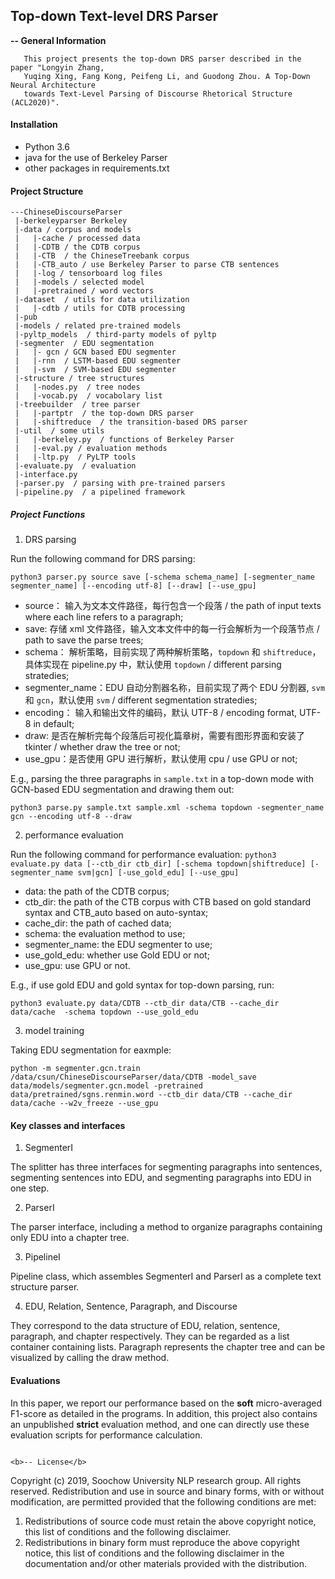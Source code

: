 ## Top-down Text-level DRS Parser

<b>-- General Information</b>
```
   This project presents the top-down DRS parser described in the paper "Longyin Zhang, 
   Yuqing Xing, Fang Kong, Peifeng Li, and Guodong Zhou. A Top-Down Neural Architecture 
   towards Text-Level Parsing of Discourse Rhetorical Structure (ACL2020)".
```

#### Installation
- Python 3.6 
- java for the use of Berkeley Parser
- other packages in requirements.txt

#### Project Structure
```
---ChineseDiscourseParser
 |-berkeleyparser Berkeley
 |-data / corpus and models
 |   |-cache / processed data
 |   |-CDTB / the CDTB corpus
 |   |-CTB  / the ChineseTreebank corpus
 |   |-CTB_auto / use Berkeley Parser to parse CTB sentences
 |   |-log / tensorboard log files
 |   |-models / selected model
 |   |-pretrained / word vectors
 |-dataset  / utils for data utilization 
 |   |-cdtb / utils for CDTB processing
 |-pub  
 |-models / related pre-trained models
 |-pyltp_models  / third-party models of pyltp
 |-segmenter  / EDU segmentation
 |   |- gcn / GCN based EDU segmenter
 |   |-rnn  / LSTM-based EDU segmenter
 |   |-svm  / SVM-based EDU segmenter 
 |-structure / tree structures
 |   |-nodes.py  / tree nodes 
 |   |-vocab.py  / vocabolary list
 |-treebuilder  / tree parser
 |   |-partptr  / the top-down DRS parser
 |   |-shiftreduce  / the transition-based DRS parser 
 |-util  / some utils
 |   |-berkeley.py  / functions of Berkeley Parser 
 |   |-eval.py / evaluation methods
 |   |-ltp.py  / PyLTP tools
 |-evaluate.py  / evaluation
 |-interface.py 
 |-parser.py  / parsing with pre-trained parsers
 |-pipeline.py  / a pipelined framework
```

##### Project Functions

1. DRS parsing

Run the following command for DRS parsing:
```shell
python3 parser.py source save [-schema schema_name] [-segmenter_name segmenter_name] [--encoding utf-8] [--draw] [--use_gpu]
```

- source： 输入为文本文件路径，每行包含一个段落 / the path of input texts where each line refers to a paragraph;
- save: 存储 xml 文件路径，输入文本文件中的每一行会解析为一个段落节点 / path to save the parse trees;
- schema： 解析策略，目前实现了两种解析策略，`topdown` 和 `shiftreduce`，具体实现在 pipeline.py 中，默认使用 `topdown` / different parsing stratedies;
- segmenter_name：EDU 自动分割器名称，目前实现了两个 EDU 分割器, `svm` 和 `gcn`，默认使用 `svm` / different segmentation stratedies;
- encoding： 输入和输出文件的编码，默认 UTF-8 / encoding format, UTF-8 in default;
- draw: 是否在解析完每个段落后可视化篇章树，需要有图形界面和安装了 tkinter / whether draw the tree or not;
- use_gpu：是否使用 GPU 进行解析，默认使用 cpu  / use GPU or not;

E.g., parsing the three paragraphs in `sample.txt` in a top-down mode with GCN-based EDU segmentation and drawing them out:

```shell
python3 parse.py sample.txt sample.xml -schema topdown -segmenter_name gcn --encoding utf-8 --draw
```

2. performance evaluation

Run the following command for performance evaluation: 
`python3 evaluate.py data [--ctb_dir ctb_dir] [-schema topdown|shiftreduce] [-segmenter_name svm|gcn] [-use_gold_edu] [--use_gpu]`

- data: the path of the CDTB corpus;
- ctb_dir: the path of the CTB corpus with CTB based on gold standard syntax and CTB_auto based on auto-syntax;
- cache_dir: the path of cached data;
- schema: the evaluation method to use;
- segmenter_name: the EDU segmenter to use; 
- use_gold_edu: whether use Gold EDU or not;
- use_gpu: use GPU or not.

E.g., if use gold EDU and gold syntax for top-down parsing, run:
```shell
python3 evaluate.py data/CDTB --ctb_dir data/CTB --cache_dir data/cache  -schema topdown --use_gold_edu
```

3. model training

Taking EDU segmentation for eaxmple:
```shell
python -m segmenter.gcn.train /data/csun/ChineseDiscourseParser/data/CDTB -model_save data/models/segmenter.gcn.model -pretrained data/pretrained/sgns.renmin.word --ctb_dir data/CTB --cache_dir data/cache --w2v_freeze --use_gpu
```


#### Key classes and interfaces

1. SegmenterI

The splitter has three interfaces for segmenting paragraphs into sentences, segmenting sentences into EDU, and segmenting paragraphs into EDU in one step.

2. ParserI

The parser interface, including a method to organize paragraphs containing only EDU into a chapter tree.

3. PipelineI

Pipeline class, which assembles SegmenterI and ParserI as a complete text structure parser.

4. EDU, Relation, Sentence, Paragraph, and Discourse

They correspond to the data structure of EDU, relation, sentence, paragraph, and chapter respectively. They can be regarded as a list container containing lists. Paragraph represents the chapter tree and can be visualized by calling the draw method.


#### Evaluations

In this paper, we report our performance based on the **soft** micro-averaged F1-score as detailed in
the programs. In addition, this project also contains an unpublished **strict** evaluation method, and 
one can directly use these evaluation scripts for performance calculation.


```

<b>-- License</b>
```
   Copyright (c) 2019, Soochow University NLP research group. All rights reserved.
   Redistribution and use in source and binary forms, with or without modification, are permitted provided that
   the following conditions are met:
   1. Redistributions of source code must retain the above copyright notice, this list of conditions and the
      following disclaimer.
   2. Redistributions in binary form must reproduce the above copyright notice, this list of conditions and the
      following disclaimer in the documentation and/or other materials provided with the distribution.
```
